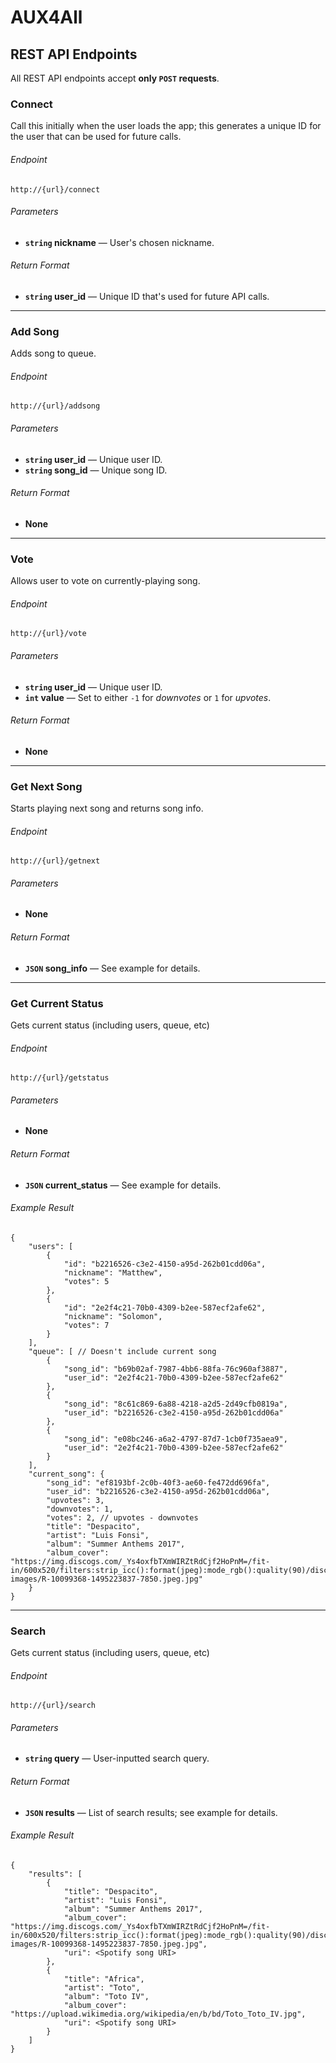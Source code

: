 # AUX4All


## REST API Endpoints
All REST API endpoints accept **only <code>POST</code> requests**.


### Connect
Call this initially when the user loads the app; this generates a unique ID for the user that can be used for future calls.
###### Endpoint
```
http://{url}/connect
```
###### Parameters
- **<code>string</code> nickname** — User's chosen nickname.
###### Return Format
- **<code>string</code> user_id** — Unique ID that's used for future API calls.

---

### Add Song
Adds song to queue.
###### Endpoint
```
http://{url}/addsong
```
###### Parameters
- **<code>string</code> user_id** — Unique user ID.
- **<code>string</code> song_id** — Unique song ID.
###### Return Format
- **None**

---

### Vote
Allows user to vote on currently-playing song.
###### Endpoint
```
http://{url}/vote
```
###### Parameters
- **<code>string</code> user_id** — Unique user ID.
- **<code>int</code> value** — Set to either <code>-1</code> for _downvotes_ or <code>1</code> for _upvotes_.
###### Return Format
- **None**

---

### Get Next Song
Starts playing next song and returns song info.
###### Endpoint
```
http://{url}/getnext
```
###### Parameters
- **None**
###### Return Format
- **<code>JSON</code> song_info** — See example for details.

---

### Get Current Status
Gets current status (including users, queue, etc)
###### Endpoint
```
http://{url}/getstatus
```
###### Parameters
- **None**
###### Return Format
- **<code>JSON</code> current_status** — See example for details.
###### Example Result
```
{
    "users": [
        {
            "id": "b2216526-c3e2-4150-a95d-262b01cdd06a",
            "nickname": "Matthew",
            "votes": 5
        },
        {
            "id": "2e2f4c21-70b0-4309-b2ee-587ecf2afe62",
            "nickname": "Solomon",
            "votes": 7
        }
    ],
    "queue": [ // Doesn't include current song
        {
            "song_id": "b69b02af-7987-4bb6-88fa-76c960af3887",
            "user_id": "2e2f4c21-70b0-4309-b2ee-587ecf2afe62"
        },
        {
            "song_id": "8c61c869-6a88-4218-a2d5-2d49cfb0819a",
            "user_id": "b2216526-c3e2-4150-a95d-262b01cdd06a"
        },
        {
            "song_id": "e08bc246-a6a2-4797-87d7-1cb0f735aea9",
            "user_id": "2e2f4c21-70b0-4309-b2ee-587ecf2afe62"
        }
    ],
    "current_song": {
        "song_id": "ef8193bf-2c0b-40f3-ae60-fe472dd696fa",
        "user_id": "b2216526-c3e2-4150-a95d-262b01cdd06a",
        "upvotes": 3,
        "downvotes": 1,
        "votes": 2, // upvotes - downvotes
        "title": "Despacito",
        "artist": "Luis Fonsi",
        "album": "Summer Anthems 2017",
        "album_cover": "https://img.discogs.com/_Ys4oxfbTXmWIRZtRdCjf2HoPnM=/fit-in/600x520/filters:strip_icc():format(jpeg):mode_rgb():quality(90)/discogs-images/R-10099368-1495223837-7850.jpeg.jpg"
    }
}
```

---

### Search
Gets current status (including users, queue, etc)
###### Endpoint
```
http://{url}/search
```
###### Parameters
- **<code>string</code> query** — User-inputted search query.
###### Return Format
- **<code>JSON</code> results** — List of search results; see example for details.
###### Example Result
```
{
    "results": [
        {
            "title": "Despacito",
            "artist": "Luis Fonsi",
            "album": "Summer Anthems 2017",
            "album_cover": "https://img.discogs.com/_Ys4oxfbTXmWIRZtRdCjf2HoPnM=/fit-in/600x520/filters:strip_icc():format(jpeg):mode_rgb():quality(90)/discogs-images/R-10099368-1495223837-7850.jpeg.jpg",
            "uri": <Spotify song URI>
        },
        {
            "title": "Africa",
            "artist": "Toto",
            "album": "Toto IV",
            "album_cover": "https://upload.wikimedia.org/wikipedia/en/b/bd/Toto_Toto_IV.jpg",
            "uri": <Spotify song URI>
        }
    ]
}
```